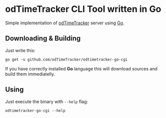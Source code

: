 # odTimeTracker CLI Tool written in Go

Simple implementation of [odTimeTracker](https://github.com/odTimeTracker) server using [Go](https://golang.org).

## Downloading & Building

Just write this:

	go get -u github.com/odTimeTracker/odtimetracker-go-cgi

If you have correctly installed **Go** language this will download sources and build them immediatelly.

## Using

Just execute the binary with `--help` flag:

	odtimetracker-go-cgi --help

